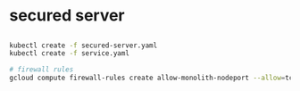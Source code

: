 # secured server

##

```bash
kubectl create -f secured-server.yaml
kubectl create -f service.yaml

# firewall rules
gcloud compute firewall-rules create allow-monolith-nodeport --allow=tcp:31000
```
